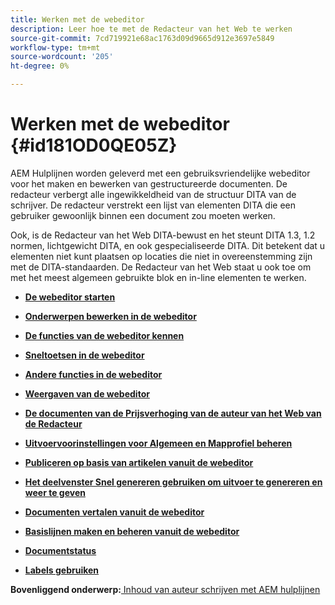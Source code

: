 ```yaml
---
title: Werken met de webeditor
description: Leer hoe te met de Redacteur van het Web te werken
source-git-commit: 7cd719921e68ac1763d09d9665d912e3697e5849
workflow-type: tm+mt
source-wordcount: '205'
ht-degree: 0%

---
```



# Werken met de webeditor {#id181OD0QE05Z}

AEM Hulplijnen worden geleverd met een gebruiksvriendelijke webeditor voor het maken en bewerken van gestructureerde documenten. De redacteur verbergt alle ingewikkeldheid van de structuur DITA van de schrijver. De redacteur verstrekt een lijst van elementen DITA die een gebruiker gewoonlijk binnen een document zou moeten werken.

Ook, is de Redacteur van het Web DITA-bewust en het steunt DITA 1.3, 1.2 normen, lichtgewicht DITA, en ook gespecialiseerde DITA. Dit betekent dat u elementen niet kunt plaatsen op locaties die niet in overeenstemming zijn met de DITA-standaarden. De Redacteur van het Web staat u ook toe om met het meest algemeen gebruikte blok en in-line elementen te werken.

- **[De webeditor starten](web-editor-launch-editor.md)**

- **[Onderwerpen bewerken in de webeditor](web-editor-edit-topics.md)**

- **[De functies van de webeditor kennen](web-editor-features.md)**

- **[Sneltoetsen in de webeditor](web-editor-keyboard-shortcuts.md)**

- **[Andere functies in de webeditor](web-editor-other-features.md)**

- **[Weergaven van de webeditor](web-editor-views.md)**

- **[De documenten van de Prijsverhoging van de auteur van het Web van de Redacteur](web-editor-markdown-topic.md)**

- **[Uitvoervoorinstellingen voor Algemeen en Mapprofiel beheren](web-editor-manage-output-presets.md)**

- **[Publiceren op basis van artikelen vanuit de webeditor](web-editor-article-publishing.md)**

- **[Het deelvenster Snel genereren gebruiken om uitvoer te genereren en weer te geven](web-editor-quick-generate-panel.md)**

- **[Documenten vertalen vanuit de webeditor](translate-documents-web-editor.md)**

- **[Basislijnen maken en beheren vanuit de webeditor](web-editor-baseline.md)**

- **[Documentstatus](web-editor-document-states.md)**

- **[Labels gebruiken](web-editor-use-label.md)**


**Bovenliggend onderwerp:**[ Inhoud van auteur schrijven met AEM hulplijnen](authoring-content-xml-doc.md)

